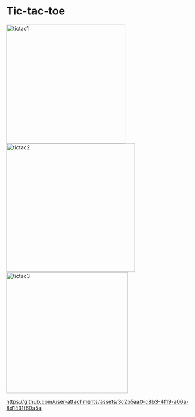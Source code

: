 # Tic-tac-toe


<img width="316" alt="tictac1" src="https://github.com/user-attachments/assets/c27e66e2-27a0-4681-91d9-081836d01c5a">
<img width="342" alt="tictac2" src="https://github.com/user-attachments/assets/7ad661df-4d14-4b94-b3e0-46a92058a25b">
<img width="322" alt="tictac3" src="https://github.com/user-attachments/assets/ebe74ed7-8b62-4d77-96d9-4617c8ade297">


https://github.com/user-attachments/assets/3c2b5aa0-c8b3-4f19-a06a-8d1431f60a5a

